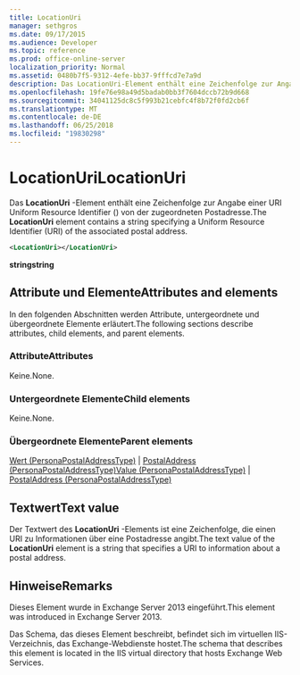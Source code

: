 ```yaml
---
title: LocationUri
manager: sethgros
ms.date: 09/17/2015
ms.audience: Developer
ms.topic: reference
ms.prod: office-online-server
localization_priority: Normal
ms.assetid: 0480b7f5-9312-4efe-bb37-9fffcd7e7a9d
description: Das LocationUri-Element enthält eine Zeichenfolge zur Angabe einer URI Uniform Resource Identifier () von der zugeordneten Postadresse.
ms.openlocfilehash: 19fe76e98a49d5badab0bb3f7604dccb72b9d668
ms.sourcegitcommit: 34041125dc8c5f993b21cebfc4f8b72f0fd2cb6f
ms.translationtype: MT
ms.contentlocale: de-DE
ms.lasthandoff: 06/25/2018
ms.locfileid: "19830298"
---
```

# <a name="locationuri"></a><span data-ttu-id="0fa1f-103">LocationUri</span><span class="sxs-lookup"><span data-stu-id="0fa1f-103">LocationUri</span></span>

<span data-ttu-id="0fa1f-104">Das **LocationUri** -Element enthält eine Zeichenfolge zur Angabe einer URI Uniform Resource Identifier () von der zugeordneten Postadresse.</span><span class="sxs-lookup"><span data-stu-id="0fa1f-104">The **LocationUri** element contains a string specifying a Uniform Resource Identifier (URI) of the associated postal address.</span></span> 
  
```XML
<LocationUri></LocationUri>
```

 <span data-ttu-id="0fa1f-105">**string**</span><span class="sxs-lookup"><span data-stu-id="0fa1f-105">**string**</span></span>
## <a name="attributes-and-elements"></a><span data-ttu-id="0fa1f-106">Attribute und Elemente</span><span class="sxs-lookup"><span data-stu-id="0fa1f-106">Attributes and elements</span></span>

<span data-ttu-id="0fa1f-107">In den folgenden Abschnitten werden Attribute, untergeordnete und übergeordnete Elemente erläutert.</span><span class="sxs-lookup"><span data-stu-id="0fa1f-107">The following sections describe attributes, child elements, and parent elements.</span></span>
  
### <a name="attributes"></a><span data-ttu-id="0fa1f-108">Attribute</span><span class="sxs-lookup"><span data-stu-id="0fa1f-108">Attributes</span></span>

<span data-ttu-id="0fa1f-109">Keine.</span><span class="sxs-lookup"><span data-stu-id="0fa1f-109">None.</span></span>
  
### <a name="child-elements"></a><span data-ttu-id="0fa1f-110">Untergeordnete Elemente</span><span class="sxs-lookup"><span data-stu-id="0fa1f-110">Child elements</span></span>

<span data-ttu-id="0fa1f-111">Keine.</span><span class="sxs-lookup"><span data-stu-id="0fa1f-111">None.</span></span>
  
### <a name="parent-elements"></a><span data-ttu-id="0fa1f-112">Übergeordnete Elemente</span><span class="sxs-lookup"><span data-stu-id="0fa1f-112">Parent elements</span></span>

<span data-ttu-id="0fa1f-113">[Wert (PersonaPostalAddressType)](value-personapostaladdresstype.md) | [PostalAddress (PersonaPostalAddressType)](postaladdress-personapostaladdresstype.md)</span><span class="sxs-lookup"><span data-stu-id="0fa1f-113">[Value (PersonaPostalAddressType)](value-personapostaladdresstype.md) | [PostalAddress (PersonaPostalAddressType)](postaladdress-personapostaladdresstype.md)</span></span>
  
## <a name="text-value"></a><span data-ttu-id="0fa1f-114">Textwert</span><span class="sxs-lookup"><span data-stu-id="0fa1f-114">Text value</span></span>

<span data-ttu-id="0fa1f-115">Der Textwert des **LocationUri** -Elements ist eine Zeichenfolge, die einen URI zu Informationen über eine Postadresse angibt.</span><span class="sxs-lookup"><span data-stu-id="0fa1f-115">The text value of the **LocationUri** element is a string that specifies a URI to information about a postal address.</span></span> 
  
## <a name="remarks"></a><span data-ttu-id="0fa1f-116">Hinweise</span><span class="sxs-lookup"><span data-stu-id="0fa1f-116">Remarks</span></span>

<span data-ttu-id="0fa1f-117">Dieses Element wurde in Exchange Server 2013 eingeführt.</span><span class="sxs-lookup"><span data-stu-id="0fa1f-117">This element was introduced in Exchange Server 2013.</span></span>
  
<span data-ttu-id="0fa1f-118">Das Schema, das dieses Element beschreibt, befindet sich im virtuellen IIS-Verzeichnis, das Exchange-Webdienste hostet.</span><span class="sxs-lookup"><span data-stu-id="0fa1f-118">The schema that describes this element is located in the IIS virtual directory that hosts Exchange Web Services.</span></span>
  

